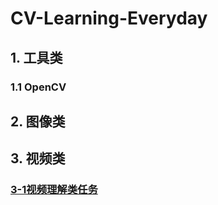 # CV-Learning-Everyday

## 1. 工具类

### 1.1 OpenCV

## 2. 图像类

## 3. 视频类

### [3-1视频理解类任务](https://github.com/huuuuusy/CV-Learning-Everyday/blob/master/video-based/%E8%A7%86%E9%A2%91%E7%90%86%E8%A7%A3.md)
